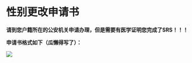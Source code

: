 # **性别更改申请书**

**请到您户籍所在的公安机关申请办理，但是需要有医学证明您完成了SRS！！！**

**申请书格式如下（瓜懒得写了）：**

![](https://mtfwiki.dongguact.top/pic/xbggsqs.jpg)